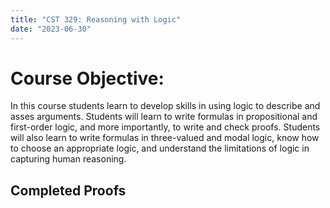 ```yaml
---
title: "CST 329: Reasoning with Logic"
date: "2023-06-30"
---
```


# Course Objective:
In this course students learn to develop skills in using logic to describe and asses arguments. Students will
learn to write formulas in propositional and first-order logic, and more importantly, to write and check
proofs. Students will also learn to write formulas in three-valued and modal logic, know how to choose
an appropriate logic, and understand the limitations of logic in capturing human reasoning.

## Completed Proofs